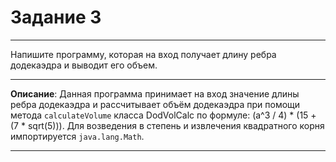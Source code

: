 # Задание 3
***
Напишите программу, которая на вход получает длину ребра додекаэдра и выводит его объем.
***
**Описание**: Данная программа принимает на вход значение длины ребра додекаэдра и рассчитывает объём додекаэдра при помощи метода `calculateVolume` класса DodVolCalc по формуле: (a^3 / 4) * (15 + (7 * sqrt(5))). Для возведения в степень и извлечения квадратного корня импортируется `java.lang.Math`.
***
